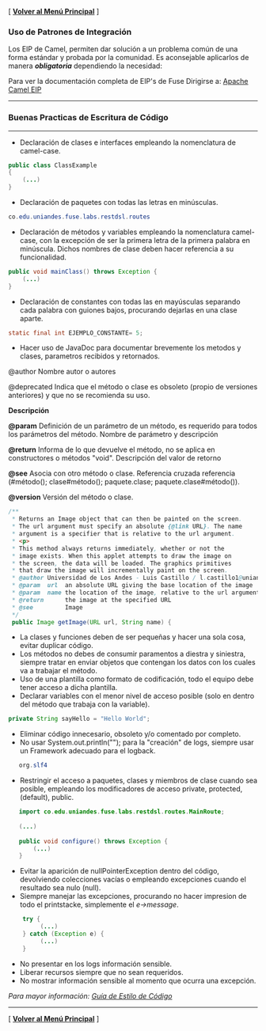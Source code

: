  [ **[Volver al Menú Principal](https://github.com/UniandesDSIT/Fuse-Lab-RestDsl/wiki)** ]


### Uso de Patrones de Integración 

Los EIP de Camel, permiten dar solución a un problema común de una forma estándar y probada por la comunidad. Es aconsejable aplicarlos de manera **_obligatoria_** dependiendo la necesidad:

Para ver la documentación completa de EIP's de Fuse Dirigirse a: [Apache Camel EIP](https://camel.apache.org/components/latest/eips/enterprise-integration-patterns.html)

***
### Buenas Practicas de Escritura de Código 
***
- Declaración de clases e interfaces empleando la nomenclatura de camel-case.
```java
public class ClassExample
{
    (...)
}
```
- Declaración de paquetes con todas las letras en minúsculas.
```java
co.edu.uniandes.fuse.labs.restdsl.routes
```
- Declaración de métodos y variables empleando la nomenclatura camel-case, con la excepción de ser la primera letra de la primera palabra en minúscula. Dichos nombres de clase deben hacer referencia a su funcionalidad.
```java
public void mainClass() throws Exception {
    (...)
}
```
- Declaración de constantes con todas las en mayúsculas separando cada palabra con guiones bajos, procurando dejarlas en una clase aparte.


```java
static final int EJEMPLO_CONSTANTE= 5;
```
- Hacer uso de JavaDoc para documentar brevemente los metodos y clases, parametros recibidos y retornados.

@author
Nombre autor o autores

@deprecated
Indica que el método o clase es obsoleto (propio de versiones anteriores) y que no se recomienda su uso.

**Descripción**

**@param**
Definición de un parámetro de un método, es requerido para todos los parámetros del método.
Nombre de parámetro y descripción

**@return**
Informa de lo que devuelve el método, no se aplica en constructores o métodos "void".
Descripción del valor de retorno

**@see**
Asocia con otro método o clase.
Referencia cruzada
referencia (#método(); clase#método(); paquete.clase; paquete.clase#método()).

**@version**
Versión del método o clase.

```java
/**
 * Returns an Image object that can then be painted on the screen. 
 * The url argument must specify an absolute {@link URL}. The name
 * argument is a specifier that is relative to the url argument. 
 * <p>
 * This method always returns immediately, whether or not the 
 * image exists. When this applet attempts to draw the image on
 * the screen, the data will be loaded. The graphics primitives 
 * that draw the image will incrementally paint on the screen. 
 * @author Universidad de Los Andes - Luis Castillo / l.castillo1@uniandes.edu.co
 * @param  url  an absolute URL giving the base location of the image
 * @param  name the location of the image, relative to the url argument
 * @return      the image at the specified URL
 * @see         Image
 */
 public Image getImage(URL url, String name) {
```

- La clases y funciones deben de ser pequeñas y hacer una sola cosa, evitar duplicar código.
- Los métodos no debes de consumir paramentos a diestra y siniestra, siempre tratar en enviar objetos que contengan los datos con los cuales va a trabajar el método.
- Uso de una plantilla como formato de codificación, todo el equipo debe tener acceso a dicha plantilla. 
- Declarar variables con el menor nivel de acceso posible (solo en dentro del método que trabaja con la variable).
```java
private String sayHello = "Hello World";
```
- Eliminar código innecesario, obsoleto y/o comentado por completo.
- No usar System.out.println(""); para la "creación" de logs, siempre usar un Framework adecuado para el logback.
```java
   org.slf4
```
- Restringir el acceso a paquetes, clases y miembros de clase cuando sea posible, empleando los modificadores de acceso private, protected, (default), public.
```java
   import co.edu.uniandes.fuse.labs.restdsl.routes.MainRoute;
   
   (...) 
   
   public void configure() throws Exception {
       (...)
   }
```
- Evitar la aparición de nullPointerException dentro del código, devolviendo colecciones vacías o empleando excepciones cuando el resultado sea nulo (null).
- Siempre manejar las excepciones, procurando no hacer impresion de todo el printstacke, simplemente el _e->message_.
```java
    try {
         (...)
    } catch (Exception e) {
         (...)
    }
```
- No presentar en los logs información sensible.
- Liberar recursos siempre que no sean requeridos.
- No mostrar información sensible al momento que ocurra una excepción.


_Para mayor información: [Guía de Estilo de Código](https://google.github.io/styleguide/javaguide.html)_
*** 


[ **[Volver al Menú Principal](https://github.com/UniandesDSIT/Fuse-Lab-RestDsl/wiki)** ]
